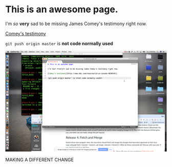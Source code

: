 # This is an awesome page.

I'm *so* **very** sad to be missing James Comey's testimony right now.

[Comey's testimony](http://www.bbc.com/news/world-us-canada-40205461)

`git push origin master` is **not code normally used**

![screenshot](./screenshot.png)

MAKING A DIFFERENT CHANGE